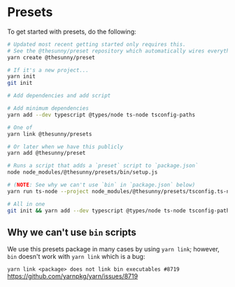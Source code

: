 # Presets

To get started with presets, do the following:

```sh
# Updated most recent getting started only requires this.
# See the @thesunny/preset repository which automatically wires everything up.
yarn create @thesunny/preset

# If it's a new project...
yarn init
git init

# Add dependencies and add script

# Add minimum dependencies
yarn add --dev typescript @types/node ts-node tsconfig-paths

# One of
yarn link @thesunny/presets

# Or later when we have this publicly
yarn add @thesunny/preset

# Runs a script that adds a `preset` script to `package.json`
node node_modules/@thesunny/presets/bin/setup.js

# (NOTE: See why we can't use `bin` in `package.json` below)
yarn run ts-node --project node_modules/@thesunny/presets/tsconfig.ts-node.json node_modules/@thesunny/presets/bin/index.ts setup

# All in one
git init && yarn add --dev typescript @types/node ts-node tsconfig-paths && yarn link @thesunny/presets && node node_modules/@thesunny/presets/bin/setup.js
```

## Why we can't use `bin` scripts

We use this presets package in many cases by using `yarn link`; however, `bin` doesn't work with `yarn link` which is a bug:

`yarn link <package> does not link bin executables #8719`
https://github.com/yarnpkg/yarn/issues/8719
